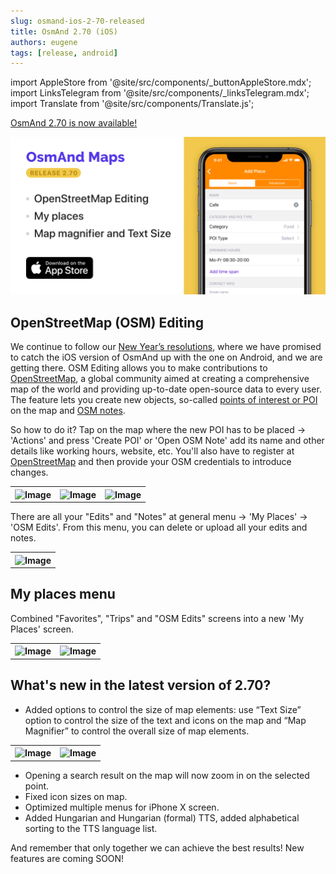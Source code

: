 ```yaml
---
slug: osmand-ios-2-70-released
title: OsmAnd 2.70 (iOS)
authors: eugene
tags: [release, android]
---
```

import AppleStore from '@site/src/components/_buttonAppleStore.mdx';
import LinksTelegram from '@site/src/components/_linksTelegram.mdx';
import Translate from '@site/src/components/Translate.js';


<a href="https://itunes.apple.com/us/app/osmand-maps-travel-navigate/id934850257">OsmAnd 2.70 is now available!</a>

![OsmAnd iOS 2.70](./ios-2-7.png)

<!--truncate-->

## OpenStreetMap (OSM) Editing

We continue to follow our <a href="https://osmand.net/blog/2019-ny-resolutions">New Year’s resolutions</a>, where we have promised to catch the iOS version of OsmAnd up with the one on Android, and we are getting there. 
OSM Editing allows you to make contributions to <a href="https://www.openstreetmap.org">OpenStreetMap</a>, a global community aimed at creating a comprehensive map of the world and providing up-to-date open-source data to every user.
The feature lets you create new objects, so-called <a href="https://wiki.openstreetmap.org/wiki/Points_of_interest">points of interest or POI</a> on the map and <a href="https://wiki.openstreetmap.org/wiki/Notes">OSM notes</a>.

So how to do it? Tap on the map where the new POI has to be placed → 'Actions' and press 'Create POI' or 'Open OSM Note' add its name and other details like working hours, website, etc. You'll also have to register at <a href="https://www.openstreetmap.org">OpenStreetMap</a> and then provide your OSM credentials to introduce changes.


<table class="blogimage">
  <tr>
    <th><img src={require('./ios-2-7-1.png').default} alt="Image"/></th>
    <th><img src={require('./ios-2-7-2.png').default} alt="Image"/></th>
    <th><img src={require('./ios-2-7-3.png').default} alt="Image"/></th>
  </tr>
</table> 


There are all your "Edits" and "Notes" at general menu → 'My Places' → 'OSM Edits'. From this menu, you can delete or upload all your edits and notes.

<table class="blogimage">
  <tr>
    <th><img src={require('./ios-2-7-4.png').default} alt="Image"/></th>
  </tr>
</table> 

## My places menu

Combined "Favorites", "Trips" and "OSM Edits" screens into a new 'My Places' screen.

<table class="blogimage">
  <tr>
    <th><img src={require('./ios-2-7-5.png').default} alt="Image"/></th>
    <th><img src={require('./ios-2-7-6.png').default} alt="Image"/></th>
  </tr>
</table> 


## What's new in the latest version of 2.70?

* Added options to control the size of map elements: use “Text Size” option to control the size of the text and icons on the map and “Map Magnifier” to control the overall size of map elements.

<table class="blogimage">
  <tr>
    <th><img src={require('./ios-2-7-8.png').default} alt="Image"/></th>
    <th><img src={require('./ios-2-7-9.png').default} alt="Image"/></th>
  </tr>
</table> 

* Opening a search result on the map will now zoom in on the selected point.
* Fixed icon sizes on map.
* Optimized multiple menus for iPhone X screen.
* Added Hungarian and Hungarian (formal) TTS, added alphabetical sorting to the TTS language list.
	


And remember that only together we can achieve the best results!
New features are coming SOON!






<LinksTelegram/>
<AppleStore/>